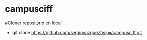 # campusciff

#Clonar repositorio en local
- git clone https://github.com/sergiovazquezfeijoo/campusciff.git


